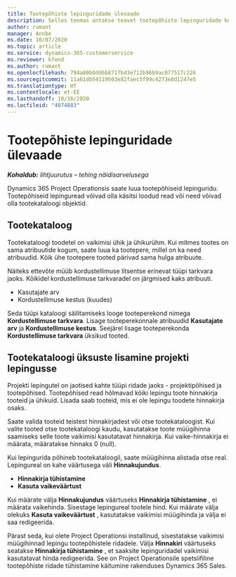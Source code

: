 ```yaml
---
title: Tootepõhiste lepinguridade ülevaade
description: Selles teemas antakse teavet tootepõhiste lepinguridade kohta.
author: rumant
manager: Annbe
ms.date: 10/07/2020
ms.topic: article
ms.service: dynamics-365-customerservice
ms.reviewer: kfend
ms.author: rumant
ms.openlocfilehash: 794a80b0dd6b8717b43e712b96b9ac077517c226
ms.sourcegitcommit: 11a61db54119503e82faec5f99c4273e8d1247e5
ms.translationtype: HT
ms.contentlocale: et-EE
ms.lasthandoff: 10/16/2020
ms.locfileid: "4074883"
---
```

# <a name="product-based-contract-lines-overview"></a>Tootepõhiste lepinguridade ülevaade

_**Kohaldub:** lihtjuurutus – tehing näidisarvelusega_

Dynamics 365 Project Operationsis saate luua tootepõhiseid lepinguridu. Tootepõhiseid lepinguread võivad olla käsitsi loodud read või need võivad olla tootekataloogi objektid.

## <a name="product-catalog"></a>Tootekataloog

Tootekataloogi toodetel on vaikimisi ühik ja ühikurühm. Kui mitmes tootes on sama atribuutide kogum, saate luua ka tootepere, millel on ka need atribuudid. Kõik ühe tootepere tooted pärivad sama hulga atribuute.

Näiteks ettevõte müüb kordustellimuse litsentse erinevat tüüpi tarkvara jaoks. Kõikidel kordustellimuse tarkvaradel on järgmised kaks atribuuti.

- Kasutajate arv
- Kordustellimuse kestus (kuudes)

Seda tüüpi kataloogi säilitamiseks looge tooteperekond nimega **Kordustellimuse tarkvara**. Lisage tooteperekonnale atribuudid **Kasutajate arv** ja **Kordustellimuse kestus**. Seejärel lisage tooteperekonda **Kordustellimuse tarkvara** üksikud tooted.

## <a name="add-product-catalog-items-to-a-project-contract"></a>Tootekataloogi üksuste lisamine projekti lepingusse

Projekti lepingutel on jaotised kahte tüüpi ridade jaoks - projektipõhised ja tootepõhised. Tootepõhised read hõlmavad kõiki lepingu toote hinnakirja tooteid ja ühikuid. Lisada saab tooteid, mis ei ole lepingu toodete hinnakirja osaks.

Saate valida tooteid teistest hinnakirjadest või otse tootekataloogist. Kui valite tooted otse tootekataloogi kaudu, kasutatakse toote müügihinna saamiseks selle toote vaikimisi kasutatavat hinnakirja. Kui vaike-hinnakirja ei määrata, määratakse hinnaks 0 (null).

Kui lepingurida põhineb tootekataloogil, saate müügihinna alistada otse real. Lepingureal on kahe väärtusega väli **Hinnakujundus**.

- **Hinnakirja tühistamine**
- **Kasuta vaikeväärtust**

Kui määrate välja **Hinnakujundus** väärtuseks **Hinnakirja tühistamine** , ei määrata vaikehinda. Sisestage lepingureal tootele hind. Kui määrate välja olekuks **Kasuta vaikeväärtust** , kasutatakse vaikimisi müügihinda ja välja ei saa redigeerida.

Pärast seda, kui olete Project Operationsi installinud, sisestatakse vaikimisi müügihinnad lepingu tootepõhistele ridadele. Välja **Hinnakiri** väärtuseks seatakse **Hinnakirja tühistamine** , et saaksite lepinguridadel vaikimisi kasutatavat hinda redigeerida. See on Project Operationsile spetsiifiline tootepõhiste ridade tühistamine käitumine rakenduses Dynamics 365 Sales.
